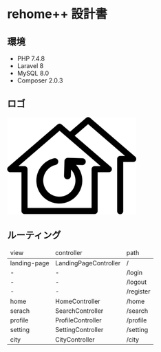 # rehome++ 設計書

## 環境
* PHP 7.4.8
* Laravel 8
* MySQL 8.0
* Composer 2.0.3

## ロゴ
![rehome Logo](document-image/rehome_logo_w300.png)

## ルーティング
<table>
    <thead>
        <tr>
            <td>view</td>
            <td>controller</td>
            <td>path</td>
        </tr>
    </thead>
    <tbody>
        <tr>
            <td>landing-page</td>
            <td>LandingPageController</td>
            <td>/</td>
        </tr>
        <tr>
            <td>-</td>
            <td>-</td>
            <td>/login</td>
        </tr>
        <tr>
            <td>-</td>
            <td>-</td>
            <td>/logout</td>
        </tr>
        <tr>
            <td>-</td>
            <td>-</td>
            <td>/register</td>
        </tr>
        <tr>
            <td>home</td>
            <td>HomeController</td>
            <td>/home</td>
        </tr>
        <tr>
            <td>serach</td>
            <td>SearchController</td>
            <td>/search</td>
        </tr>
        <tr>
            <td>profile</td>
            <td>ProfileController</td>
            <td>/profile</td>
        </tr>
        <tr>
            <td>setting</td>
            <td>SettingController</td>
            <td>/setting</td>
        </tr>
        <tr>
            <td>city</td>
            <td>CityController</td>
            <td>/city</td>
        </tr>
    </tbody>
</table>